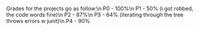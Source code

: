 Grades for the projects go as follow:\n
P0 - 100%\n
P1 - 50% (i got robbed, the code words fine)\n
P2 - 87%\n
P3 - 64% (iterating through the tree throws errors w junit)\n
P4 - 90%
